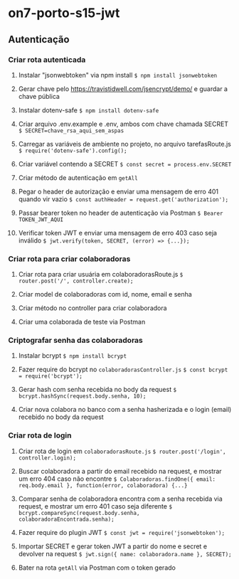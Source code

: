# on7-porto-s15-jwt

## Autenticação

### Criar rota autenticada

1. Instalar "jsonwebtoken" via npm install
`$ npm install jsonwebtoken`

2. Gerar chave pelo https://travistidwell.com/jsencrypt/demo/ e guardar a chave pública

3. Instalar dotenv-safe
`$ npm install dotenv-safe`

4. Criar arquivo .env.example e .env, ambos com chave chamada SECRET
`$ SECRET=chave_rsa_aqui_sem_aspas`

5. Carregar as variáveis de ambiente no projeto, no arquivo tarefasRoute.js
`$ require('dotenv-safe').config();`

7. Criar variável contendo a SECRET
`$ const secret = process.env.SECRET`

8. Criar método de autenticação em `getAll`

9. Pegar o header de autorização e enviar uma mensagem de erro 401 quando vir vazio
`$ const authHeader = request.get('authorization');`

10. Passar bearer token no header de autenticação via Postman
`$ Bearer TOKEN_JWT_AQUI`

11. Verificar token JWT e enviar uma mensagem de erro 403 caso seja inválido
`$ jwt.verify(token, SECRET, (error) => {...});`

### Criar rota para criar colaboradoras

1. Criar rota para criar usuária em colaboradorasRoute.js
`$ router.post('/', controller.create);`

2. Criar model de colaboradoras com id, nome, email e senha

3. Criar método no controller para criar colaboradora

4. Criar uma colaborada de teste via Postman

### Criptografar senha das colaboradoras

1. Instalar bcrypt
`$ npm install bcrypt`

2. Fazer require do bcrypt no `colaboradorasController.js`
`$ const bcrypt = require('bcrypt');`

3. Gerar hash com senha recebida no body da request
`$ bcrypt.hashSync(request.body.senha, 10);`

4. Criar nova colabora no banco com a senha hasherizada e o login (email) recebido no body da request

### Criar rota de login

1. Criar rota de login em `colaboradorasRoute.js`
`$ router.post('/login', controller.login);`

2. Buscar colaboradora a partir do email recebido na request, e mostrar um erro 404 caso não encontre
`$ Colaboradoras.findOne({ email: req.body.email }, function(error, colaboradora) {...}`

3. Comparar senha de colaboradora encontra com a senha recebida via request, e mostrar um erro 401 caso seja diferente
`$ bcrypt.compareSync(request.body.senha, colaboradoraEncontrada.senha);`

4. Fazer require do plugin JWT
`$ const jwt = require('jsonwebtoken');`

5. Importar SECRET e gerar token JWT a partir do nome e secret e devolver na request
`$ jwt.sign({ name: colaboradora.name }, SECRET);`

6. Bater na rota `getAll` via Postman com o token gerado

